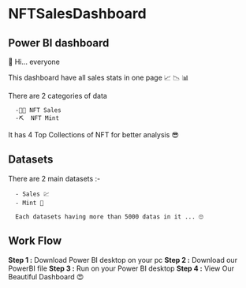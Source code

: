 # NFTSalesDashboard

## Power BI dashboard

 🤩 Hi... everyone 
 
 This dashboard have all sales stats in one page 📈 📉 📊
 
 There are 2 categories of data
      
      -👩‍🏫 NFT Sales 
      -⛏  NFT Mint
      
 It has 4 Top Collections of NFT for better analysis 😎
 
 ## Datasets
 
 There are 2 main datasets :-
 
      - Sales 💹
      - Mint 🌿
      
      Each datasets having more than 5000 datas in it ... 🙄
      
 ## Work Flow
 
  **Step 1 :** Download Power BI desktop on your pc
  **Step 2 :** Download our PowerBI file 
  **Step 3 :** Run on your Power BI desktop
  **Step 4 :** View Our Beautiful Dashboard 😍
